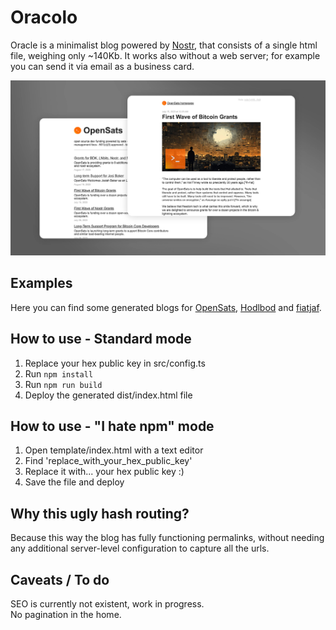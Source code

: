 # Oracolo

Oracle is a minimalist blog powered by [Nostr](https://njump.me), that consists of a single html file, weighing only ~140Kb. It works also without a web server; for example you can send it via email as a business card.

![Oracolo preview](docs/oracolo.jpg)

## Examples
Here you can find some generated blogs for [OpenSats](https://raw.githack.com/dtonon/oracolo/master/examples/opensats.html), [Hodlbod](https://raw.githack.com/dtonon/oracolo/master/examples/hodlbod.html) and [fiatjaf](https://raw.githack.com/dtonon/oracolo/master/examples/fiatjaf.html).

## How to use - Standard mode

1) Replace your hex public key in src/config.ts
2) Run `npm install`
3) Run `npm run build`
4) Deploy the generated dist/index.html file

## How to use - "I hate npm" mode

1) Open template/index.html with a text editor
2) Find 'replace_with_your_hex_public_key'
3) Replace it with... your hex public key :)
4) Save the file and deploy

## Why this ugly hash routing?

Because this way the blog has fully functioning permalinks, without needing any additional server-level configuration to capture all the urls.

## Caveats / To do

SEO is currently not existent, work in progress.  
No pagination in the home.